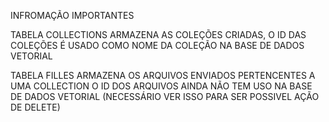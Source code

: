 INFROMAÇÃO IMPORTANTES

TABELA COLLECTIONS ARMAZENA AS COLEÇÕES CRIADAS, 
O ID DAS COLEÇÕES É USADO COMO NOME DA COLEÇÃO NA BASE DE DADOS VETORIAL

TABELA FILLES ARMAZENA OS ARQUIVOS ENVIADOS PERTENCENTES A UMA COLLECTION
O ID DOS ARQUIVOS AINDA NÃO TEM USO NA BASE DE DADOS VETORIAL (NECESSÁRIO VER ISSO PARA SER POSSIVEL AÇÃO DE DELETE)

